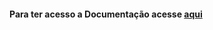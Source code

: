 #### Para ter acesso a Documentação acesse [aqui](https://github.com/InnoCodeSolutions/documentacao_InnoCodeSolutions)
